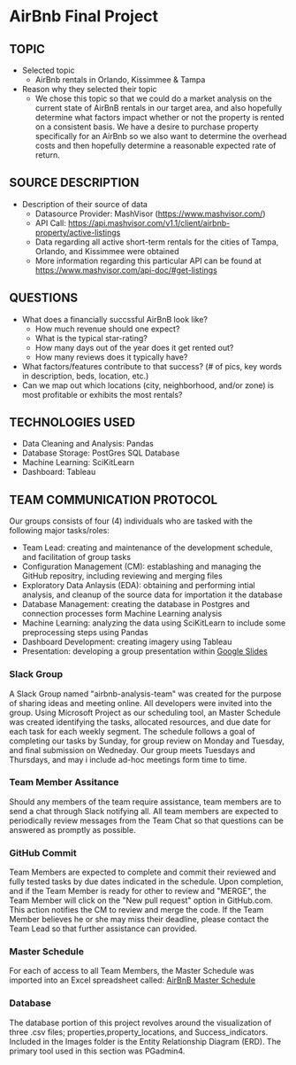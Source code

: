 # AirBnb Final Project


 ## TOPIC
 * Selected topic 
    * AirBnb rentals in Orlando, Kissimmee & Tampa
 * Reason why they selected their topic 
    * We chose this topic so that we could do a market analysis on the current state of AirBnB rentals in our target area,
and also hopefully determine what factors impact whether or not the property is rented on a consistent basis.
We have a desire to purchase property specifically for an AirBnb so we also want to determine the overhead costs and then 
hopefully determine a reasonable expected rate of return.

## SOURCE DESCRIPTION
 * Description of their source of data 
    * Datasource Provider: MashVisor (https://www.mashvisor.com/)
    * API Call: https://api.mashvisor.com/v1.1/client/airbnb-property/active-listings
    * Data regarding all active short-term rentals for the cities of Tampa, Orlando, and Kissimmee were obtained
    * More information regarding this particular API can be found at https://www.mashvisor.com/api-doc/#get-listings

## QUESTIONS
 * What does a financially succssful AirBnB look like?
   * How much revenue should one expect?
   * What is the typical star-rating?
   * How many days out of the year does it get rented out?
   * How many reviews does it typically have?
 * What factors/features contribute to that success? (# of pics, key words in description, beds, location, etc.)
 * Can we map out which locations (city, neighborhood, and/or zone) is most profitable or exhibits the most rentals?

 ## TECHNOLOGIES USED
 * Data Cleaning and Analysis: Pandas
 * Database Storage: PostGres SQL Database
 * Machine Learning: SciKitLearn
 * Dashboard: Tableau

 ## TEAM COMMUNICATION PROTOCOL
 Our groups consists of four (4) individuals who are tasked with the following major tasks/roles:
 * Team Lead: creating and maintenance of the development schedule, and facilitation of group tasks
 * Configuration Management (CM): establashing and managing the GitHub repositry, including reviewing and merging files
 * Exploratory Data Anlaysis (EDA): obtaining and performing intial analysis, and cleanup of the source data for importation it the database
 * Database Management: creating the database in Postgres and connection processes form Machine Learning analysis
 * Machine Learning: analyzing the data using SciKitLearn to include some preprocessing steps using Pandas
 * Dashboard Development: creating imagery using Tableau
 * Presentation: developing a group presentation within [Google Slides](https://docs.google.com/presentation/d/1Dx93EKkndb-JcdpcIQliZplAEEWd6M3LfJBH-8bJwWs/edit#slide=id.gc6f980f91_0_0)

### Slack Group
 A Slack Group named "airbnb-analysis-team" was created for the purpose of sharing ideas and meeting online. All developers were invited into the group. Using Microsoft Project as our scheduling tool, an Master Schedule was created identifying the tasks, allocated resources, and due date for each task for each weekly segment. The schedule follows a goal of completing our tasks by Sunday, for group review on Monday and Tuesday, and final submission on Wedneday. Our group meets Tuesdays and Thursdays, and may i include ad-hoc meetings form time to time. 

 ### Team Member Assitance
 Should any members of the team require assistance, team members are to send a chat through Slack notifying all. All team members are expected to periodically review messages from the Team Chat so that questions can be answered as promptly as possible.

 ### GitHub Commit
 Team Members are expected to complete and commit their reviewed and fully tested tasks by due dates indicated in the schedule. Upon completion, and if the Team Member is ready for other to review and "MERGE", the Team Member will click on the "New pull request" option in GitHub.com. This action notifies the CM to review and merge the code.  If the Team Member believes he or she may miss their deadline, please contact the Team Lead so that further assistance can provided.

 ### Master Schedule
 For each of access to all Team Members, the Master Schedule was imported into an Excel spreadsheet called: [AirBnB Master Schedule](AirBnB_Master_Schedule.xlsx)


### Database

The database portion of this project revolves around the visualization of three .csv files; properties,property_locations, and Success_indicators. Included in the Images folder is the Entity Relationship Diagram (ERD). The primary tool used in this section was PGadmin4.
